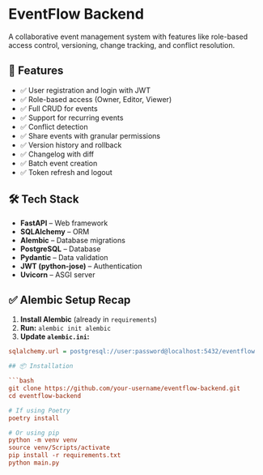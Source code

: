 # EventFlow Backend

A collaborative event management system with features like role-based access control, versioning, change tracking, and conflict resolution.

## 🚀 Features

- ✅ User registration and login with JWT
- ✅ Role-based access (Owner, Editor, Viewer)
- ✅ Full CRUD for events
- ✅ Support for recurring events
- ✅ Conflict detection
- ✅ Share events with granular permissions
- ✅ Version history and rollback
- ✅ Changelog with diff
- ✅ Batch event creation
- ✅ Token refresh and logout

## 🛠️ Tech Stack

- **FastAPI** – Web framework
- **SQLAlchemy** – ORM
- **Alembic** – Database migrations
- **PostgreSQL** – Database
- **Pydantic** – Data validation
- **JWT (python-jose)** – Authentication
- **Uvicorn** – ASGI server

## ✅ Alembic Setup Recap

1. **Install Alembic** (already in `requirements`)
2. **Run:** `alembic init alembic`
3. **Update `alembic.ini`:**
```ini
sqlalchemy.url = postgresql://user:password@localhost:5432/eventflow

## 📦 Installation

```bash
git clone https://github.com/your-username/eventflow-backend.git
cd eventflow-backend

# If using Poetry
poetry install

# Or using pip
python -m venv venv
source venv/Scripts/activate
pip install -r requirements.txt
python main.py
